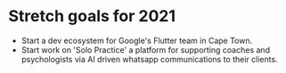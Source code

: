 # Stretch goals for 2021

- Start a dev ecosystem for Google's Flutter team in Cape Town.
- Start work on 'Solo Practice' a platform for supporting coaches and psychologists via AI driven whatsapp communications to their clients.